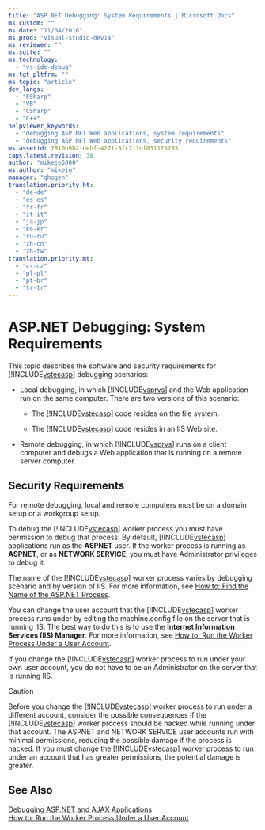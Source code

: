 ```yaml
---
title: "ASP.NET Debugging: System Requirements | Microsoft Docs"
ms.custom: ""
ms.date: "11/04/2016"
ms.prod: "visual-studio-dev14"
ms.reviewer: ""
ms.suite: ""
ms.technology: 
  - "vs-ide-debug"
ms.tgt_pltfrm: ""
ms.topic: "article"
dev_langs: 
  - "FSharp"
  - "VB"
  - "CSharp"
  - "C++"
helpviewer_keywords: 
  - "debugging ASP.NET Web applications, system requirements"
  - "debugging ASP.NET Web applications, security requirements"
ms.assetid: 7810b9b2-debf-4271-8fc7-1df031123255
caps.latest.revision: 38
author: "mikejo5000"
ms.author: "mikejo"
manager: "ghogen"
translation.priority.ht: 
  - "de-de"
  - "es-es"
  - "fr-fr"
  - "it-it"
  - "ja-jp"
  - "ko-kr"
  - "ru-ru"
  - "zh-cn"
  - "zh-tw"
translation.priority.mt: 
  - "cs-cz"
  - "pl-pl"
  - "pt-br"
  - "tr-tr"
---
```

# ASP.NET Debugging: System Requirements
This topic describes the software and security requirements for [!INCLUDE[vstecasp](../code-quality/includes/vstecasp_md.md)] debugging scenarios:  
  
-   Local debugging, in which [!INCLUDE[vsprvs](../code-quality/includes/vsprvs_md.md)] and the Web application run on the same computer. There are two versions of this scenario:  
  
    -   The [!INCLUDE[vstecasp](../code-quality/includes/vstecasp_md.md)] code resides on the file system.  
  
    -   The [!INCLUDE[vstecasp](../code-quality/includes/vstecasp_md.md)] code resides in an IIS Web site.  
  
-   Remote debugging, in which [!INCLUDE[vsprvs](../code-quality/includes/vsprvs_md.md)] runs on a client computer and debugs a Web application that is running on a remote server computer.  
  
## Security Requirements  
 For remote debugging, local and remote computers must be on a domain setup or a workgroup setup.  
  
 To debug the [!INCLUDE[vstecasp](../code-quality/includes/vstecasp_md.md)] worker process you must have permission to debug that process. By default, [!INCLUDE[vstecasp](../code-quality/includes/vstecasp_md.md)] applications run as the **ASPNET** user. If the worker process is running as **ASPNET**, or as **NETWORK SERVICE**, you must have Administrator privileges to debug it.  
  
 The name of the [!INCLUDE[vstecasp](../code-quality/includes/vstecasp_md.md)] worker process varies by debugging scenario and by version of IIS. For more information, see [How to: Find the Name of the ASP.NET Process](../debugger/how-to-find-the-name-of-the-aspnet-process.md).  
  
 You can change the user account that the [!INCLUDE[vstecasp](../code-quality/includes/vstecasp_md.md)] worker process runs under by editing the machine.config file on the server that is running IIS. The best way to do this is to use the **Internet Information Services (IIS) Manager**. For more information, see [How to: Run the Worker Process Under a User Account](../debugger/how-to-run-the-worker-process-under-a-user-account.md).  
  
 If you change the [!INCLUDE[vstecasp](../code-quality/includes/vstecasp_md.md)] worker process to run under your own user account, you do not have to be an Administrator on the server that is running IIS.  
  
> [!CAUTION]
>  Before you change the [!INCLUDE[vstecasp](../code-quality/includes/vstecasp_md.md)] worker process to run under a different account, consider the possible consequences if the [!INCLUDE[vstecasp](../code-quality/includes/vstecasp_md.md)] worker process should be hacked while running under that account. The ASPNET and NETWORK SERVICE user accounts run with minimal permissions, reducing the possible damage if the process is hacked. If you must change the [!INCLUDE[vstecasp](../code-quality/includes/vstecasp_md.md)] worker process to run under an account that has greater permissions, the potential damage is greater.  
  
## See Also  
 [Debugging ASP.NET and AJAX Applications](../debugger/debugging-aspnet-and-ajax-applications.md)   
 [How to: Run the Worker Process Under a User Account](../debugger/how-to-run-the-worker-process-under-a-user-account.md)